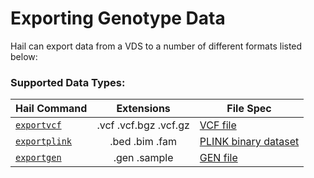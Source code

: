 # Exporting Genotype Data

Hail can export data from a VDS to a number of different formats listed below:

### Supported Data Types:

Hail Command | Extensions | File Spec
--- | :-: | ---
[`exportvcf`](#exportvcf) | .vcf .vcf.bgz .vcf.gz     | [VCF file](https://samtools.github.io/hts-specs/VCFv4.2.pdf)
[`exportplink`](#exportplink) | .bed .bim .fam | [PLINK binary dataset](http://pngu.mgh.harvard.edu/~purcell/plink/data.shtml#bed)
[`exportgen`](#exportgen) | .gen .sample     | [GEN file](http://www.stats.ox.ac.uk/%7Emarchini/software/gwas/file_format.html#mozTocId40300)

